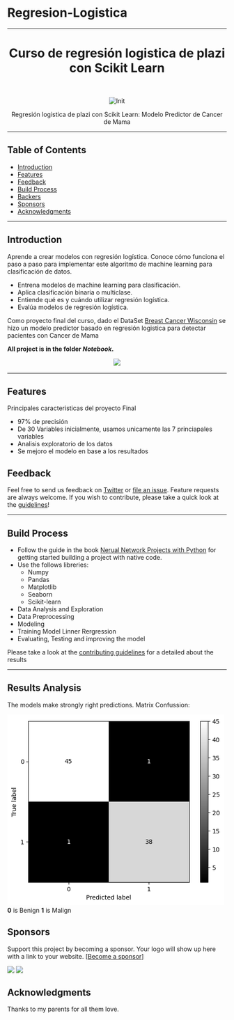 # Regresion-Logistica

-----


<h1 align="center"> Curso de regresión logistica de plazi con Scikit Learn </h1> <br>
<p align="center">
  <!--<a href="https://gitpoint.co/"> -->
    <img alt="Init" title="Presentation" src="https://storage.googleapis.com/kaggle-datasets-images/180/384/3da2510581f9d3b902307ff8d06fe327/dataset-cover.jpg" width="450">
  </a>
</p>

<p align="center">
  Regresión logistica de plazi con Scikit Learn: Modelo Predictor de Cancer de Mama
</p>

<!-- 
<p align="center">
  <a href="https://itunes.apple.com/us/app/gitpoint/id1251245162?mt=8">
    <img alt="Download on the App Store" title="App Store" src="http://i.imgur.com/0n2zqHD.png" width="140">
  </a>

  <a href="https://play.google.com/store/apps/details?id=com.gitpoint">
    <img alt="Get it on Google Play" title="Google Play" src="http://i.imgur.com/mtGRPuM.png" width="140">
  </a>
</p> 
-->

<!-- START doctoc generated TOC please keep comment here to allow auto update -->
<!-- DON'T EDIT THIS SECTION, INSTEAD RE-RUN doctoc TO UPDATE -->

-----

## Table of Contents

- [Introduction](#introduction)
- [Features](#features)
- [Feedback](#feedback)
- [Build Process](#build-process)
- [Backers](#backers-)
- [Sponsors](#sponsors-)
- [Acknowledgments](#acknowledgments)

<!-- [Contributors](#contributors) -->
<!-- END doctoc generated TOC please keep comment here to allow auto update -->

-----

## Introduction

Aprende a crear modelos con regresión logística. Conoce cómo funciona el paso a paso para implementar este algoritmo de machine learning para clasificación de datos.

- Entrena modelos de machine learning para clasificación.
- Aplica clasificación binaria o multiclase.
- Entiende qué es y cuándo utilizar regresión logística.
- Evalúa modelos de regresión logística.

Como proyecto final del curso, dado el DataSet [Breast Cancer Wisconsin](https://www.kaggle.com/datasets/uciml/breast-cancer-wisconsin-data) se hizo un modelo predictor basado en regresión logistica para detectar pacientes con Cancer de Mama

**All project is in the folder *Notebook*.**

<p align="center">
  <img src = "https://static.platzi.com/cdn-cgi/image/width=1024,quality=35,format=auto/media/landing-projects/og-regresion-logistica-python-scikit-learn.png", width="600">
</p>

-----

## Features

Principales caracteristicas del proyecto Final

- 97% de precisión
- De 30 Variables inicialmente, usamos unicamente las 7 princiapales variables
- Analisis exploratorio de los datos
- Se mejoro el modelo en base a los resultados


## Feedback

Feel free to send us feedback on [Twitter](https://twitter.com/dionicio_98) or [file an issue](https://github.com/dionicio-alberto/Predicting-Diabetes-with-Neural-Networks/issues/new). Feature requests are always welcome. If you wish to contribute, please take a quick look at the [guidelines](./CONTRIBUTING.md)!

<!-- If there's anything you'd like to chat about, please feel free to join our [Gitter chat](https://gitter.im/git-point)! -->

-----

<!-- ## Contributors

This project follows the [all-contributors](https://github.com/kentcdodds/all-contributors) specification and is brought to you by these [awesome contributors](./CONTRIBUTORS.md).

----- -->


## Build Process

- Follow the guide in the book [Nerual Network Projects with Python](https://www.amazon.com/Neural-Network-Projects-Python-ultimate/dp/1789138906) for getting started building a project with native code.
- Use the follows libreries:
  - Numpy
  - Pandas
  - Matplotlib
  - Seaborn
  - Scikit-learn
- Data Analysis and Exploration
- Data Preprocessing
- Modeling 
- Training Model Linner Rergression
- Evaluating, Testing and improving the model

Please take a look at the [contributing guidelines](./CONTRIBUTING.md) for a detailed about the results

-----

## Results Analysis

The models make strongly right predictions. Matrix Confussion:

![results](https://github.com/dionicio-alberto/Regresion-Logistica/blob/main/output1.png?raw=true)
**0** is Benign
**1** is Malign 

<!--  ## Backers [![Backers on Open Collective](https://opencollective.com/git-point/backers/badge.svg)](#backers)

Thank you to all our backers! 🙏 [[Become a backer](https://opencollective.com/git-point#backer)]

<a href="https://opencollective.com/git-point#backers" target="_blank"><img src="https://opencollective.com/git-point/backers.svg?width=890"></a> -->


## Sponsors <!-- [![Sponsors on Open Collective](https://opencollective.com/git-point/sponsors/badge.svg)](#sponsors) -->

Support this project by becoming a sponsor. Your logo will show up here with a link to your website. [[Become a sponsor](https://www.linkedin.com/in/dionicio-perez-landero-446605170/)]

<a href="https://www.linkedin.com/in/dionicio-perez-landero-446605170/" target="_blank"><img src="https://opencollective.com/git-point/sponsor/0/avatar.svg"></a>
<a href="https://www.linkedin.com/in/dionicio-perez-landero-446605170/" target="_blank"><img src="https://opencollective.com/git-point/sponsor/1/avatar.svg"></a>

## Acknowledgments

Thanks to my parents for all them love.
